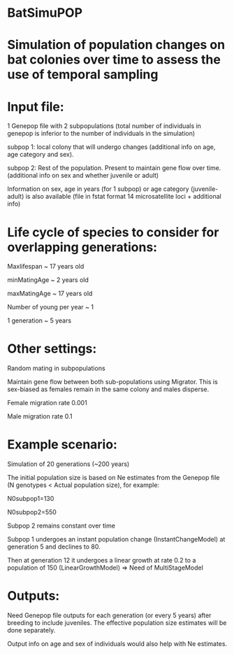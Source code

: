 # BatSimuPOP
# Simulation of population changes on bat colonies over time to assess the use of temporal sampling

# Input file:
1 Genepop file with 2 subpopulations (total number of individuals in genepop is inferior to the number of individuals in the simulation)

subpop 1: local colony that will undergo changes (additional info on age, age category and sex).

subpop 2: Rest of the population. Present to maintain gene flow over time. (additional info on sex and whether juvenile or adult)

Information on sex, age in years (for 1 subpop) or age category (juvenile-adult) is also available (file in fstat format 14 microsatellite loci + additional info)


# Life cycle of species to consider for overlapping generations:
Maxlifespan ~ 17 years old

minMatingAge ~ 2 years old

maxMatingAge ~ 17 years old

Number of young per year ~ 1

1 generation ~ 5 years

# Other settings:

Random mating in subpopulations

Maintain gene flow between both sub-populations using Migrator. This is sex-biased as females remain in the same colony and males disperse.

Female migration rate	0.001

Male migration rate	0.1


# Example scenario:

Simulation of 20 generations (~200 years)

The initial population size is based on Ne estimates from the Genepop file (N genotypes < Actual population size), for example:

N0subpop1=130

N0subpop2=550

Subpop 2 remains constant over time

Subpop 1 undergoes an instant population change (InstantChangeModel) at generation 5 and declines to 80.

Then at generation 12 it undergoes a linear growth at rate 0.2 to a population of 150 (LinearGrowthModel) => Need of MultiStageModel 

# Outputs:

Need Genepop file outputs for each generation (or every 5 years) after breeding to include juveniles. The effective population size estimates will be done separately.

Output info on age and sex of individuals would also help with Ne estimates.

